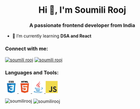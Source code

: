 <h1 align="center">Hi 👋, I'm Soumili Rooj</h1>
<h3 align="center">A passionate frontend developer from India</h3>

- 🌱 I’m currently learning **DSA and React**

<h3 align="left">Connect with me:</h3>
<p align="left">
<a href="https://linkedin.com/in/soumili rooj" target="blank"><img align="center" src="https://raw.githubusercontent.com/rahuldkjain/github-profile-readme-generator/master/src/images/icons/Social/linked-in-alt.svg" alt="soumili rooj" height="30" width="40" /></a>
<a href="https://fb.com/soumili rooj" target="blank"><img align="center" src="https://raw.githubusercontent.com/rahuldkjain/github-profile-readme-generator/master/src/images/icons/Social/facebook.svg" alt="soumili rooj" height="30" width="40" /></a>
</p>

<h3 align="left">Languages and Tools:</h3>
<p align="left"> <a href="https://www.w3schools.com/css/" target="_blank" rel="noreferrer"> <img src="https://raw.githubusercontent.com/devicons/devicon/master/icons/css3/css3-original-wordmark.svg" alt="css3" width="40" height="40"/> </a> <a href="https://www.w3.org/html/" target="_blank" rel="noreferrer"> <img src="https://raw.githubusercontent.com/devicons/devicon/master/icons/html5/html5-original-wordmark.svg" alt="html5" width="40" height="40"/> </a> <a href="https://www.java.com" target="_blank" rel="noreferrer"> <img src="https://raw.githubusercontent.com/devicons/devicon/master/icons/java/java-original.svg" alt="java" width="40" height="40"/> </a> <a href="https://developer.mozilla.org/en-US/docs/Web/JavaScript" target="_blank" rel="noreferrer"> <img src="https://raw.githubusercontent.com/devicons/devicon/master/icons/javascript/javascript-original.svg" alt="javascript" width="40" height="40"/> </a> </p>

<p><img align="left" src="https://github-readme-stats.vercel.app/api/top-langs?username=soumilirooj&show_icons=true&locale=en&layout=compact" alt="soumilirooj" /></p>

<p>&nbsp;<img align="center" src="https://github-readme-stats.vercel.app/api?username=soumilirooj&show_icons=true&locale=en" alt="soumilirooj" /></p>

